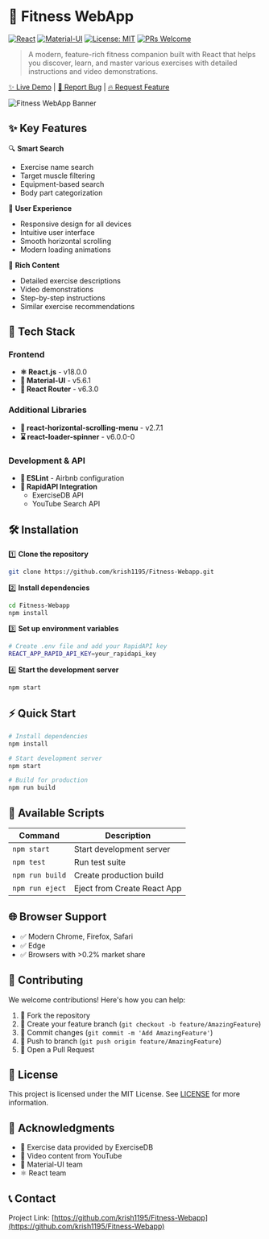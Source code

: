 # 💪 Fitness WebApp

[![React](https://img.shields.io/badge/React-18.0.0-blue.svg)](https://reactjs.org/)
[![Material-UI](https://img.shields.io/badge/MaterialUI-5.6.1-blue.svg)](https://mui.com/)
[![License: MIT](https://img.shields.io/badge/License-MIT-yellow.svg)](https://opensource.org/licenses/MIT)
[![PRs Welcome](https://img.shields.io/badge/PRs-welcome-brightgreen.svg)](https://github.com/krish1195/Fitness-Webapp/pulls)

> A modern, feature-rich fitness companion built with React that helps you discover, learn, and master various exercises with detailed instructions and video demonstrations.

[✨ Live Demo](https://github.com/krish1195/Fitness-Webapp) | [🐛 Report Bug](https://github.com/krish1195/Fitness-Webapp/issues) | [🔥 Request Feature](https://github.com/krish1195/Fitness-Webapp/issues)

![Fitness WebApp Banner](https://via.placeholder.com/800x400?text=Fitness+WebApp+Banner)

## ✨ Key Features

🔍 **Smart Search**
- Exercise name search
- Target muscle filtering
- Equipment-based search
- Body part categorization

📱 **User Experience**
- Responsive design for all devices
- Intuitive user interface
- Smooth horizontal scrolling
- Modern loading animations

🎥 **Rich Content**
- Detailed exercise descriptions
- Video demonstrations
- Step-by-step instructions
- Similar exercise recommendations

## 🚀 Tech Stack

### Frontend
- **⚛️ React.js** - v18.0.0
- **🎨 Material-UI** - v5.6.1
- **🔄 React Router** - v6.3.0

### Additional Libraries
- **📜 react-horizontal-scrolling-menu** - v2.7.1
- **⌛ react-loader-spinner** - v6.0.0-0

### Development & API
- **🔧 ESLint** - Airbnb configuration
- **🚀 RapidAPI Integration**
  - ExerciseDB API
  - YouTube Search API

## 🛠️ Installation

1️⃣ **Clone the repository**
```bash
git clone https://github.com/krish1195/Fitness-Webapp.git
```

2️⃣ **Install dependencies**
```bash
cd Fitness-Webapp
npm install
```

3️⃣ **Set up environment variables**
```bash
# Create .env file and add your RapidAPI key
REACT_APP_RAPID_API_KEY=your_rapidapi_key
```

4️⃣ **Start the development server**
```bash
npm start
```



## ⚡ Quick Start

```bash
# Install dependencies
npm install

# Start development server
npm start

# Build for production
npm run build
```

## 🔧 Available Scripts

| Command | Description |
|---------|-------------|
| `npm start` | Start development server |
| `npm test` | Run test suite |
| `npm run build` | Create production build |
| `npm run eject` | Eject from Create React App |

## 🌐 Browser Support

- ✅ Modern Chrome, Firefox, Safari
- ✅ Edge
- ✅ Browsers with >0.2% market share

## 🤝 Contributing

We welcome contributions! Here's how you can help:

1. 🍴 Fork the repository
2. 🌿 Create your feature branch (`git checkout -b feature/AmazingFeature`)
3. 💾 Commit changes (`git commit -m 'Add AmazingFeature'`)
4. 🚀 Push to branch (`git push origin feature/AmazingFeature`)
5. 📝 Open a Pull Request

## 📜 License

This project is licensed under the MIT License. See [LICENSE](LICENSE) for more information.

## 👏 Acknowledgments

- 💪 Exercise data provided by ExerciseDB
- 🎥 Video content from YouTube
- 🎨 Material-UI team
- ⚛️ React team

## 📞 Contact

Project Link: [https://github.com/krish1195/Fitness-Webapp](https://github.com/krish1195/Fitness-Webapp)
